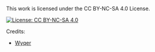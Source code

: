 This work is licensed under the CC BY-NC-SA 4.0 License.

[![License: CC BY-NC-SA 4.0](https://img.shields.io/badge/License-CC%20BY--NC--SA%204.0-lightgrey.svg)](http://creativecommons.org/licenses/by-nc-sa/4.0/)

Credits:
* [Wyqer](https://github.com/Wyqer)
